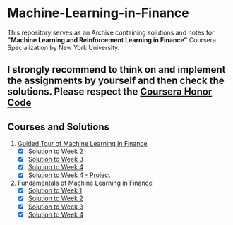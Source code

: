 # Machine-Learning-in-Finance
This repository serves as an Archive containing solutions and notes for **"Machine Learning and Reinforcement Learning in Finance"** Coursera Specialization by New York University.

## I strongly recommend to think on and implement the assignments by yourself and then check the solutions. Please respect the [Coursera Honor Code](https://learner.coursera.help/hc/en-us/articles/209818863)

## Courses and Solutions
1. [Guided Tour of Machine Learning in Finance](https://www.coursera.org/learn/guided-tour-machine-learning-finance)
   - [x] [Solution to Week 2](https://github.com/berserkhmdvhb/Machine-Learning-in-Finance/blob/main/Course1/Assignments/2-Euclidian_Distance_m1_ex1_v4-newV.ipynb)
   - [x] [Solution to Week 3](https://github.com/berserkhmdvhb/Machine-Learning-in-Finance/blob/main/Course1/Assignments/3-linear_regress_m1_ex2_v4-newV2.ipynb)
   - [x] [Solution to Week 4](https://github.com/berserkhmdvhb/Machine-Learning-in-Finance/blob/main/Course1/Assignments/4-Tobit_regression_m1_ex3_v4-newV.ipynb)
   - [x] [Solution to Week 4 - Project](https://github.com/berserkhmdvhb/Machine-Learning-in-Finance/blob/main/Course1/Assignments/5-Bank_failure_m1_ex4_v4-newV.ipynb)   
2. [Fundamentals of Machine Learning in Finance](https://www.coursera.org/learn/fundamentals-machine-learning-in-finance)
   - [x] [Solution to Week 1](https://github.com/berserkhmdvhb/Machine-Learning-in-Finance/blob/main/Course2/Assignments/1-Bank_failure_rand_forests_m2_ex2.ipynb)
   - [x] [Solution to Week 2](https://github.com/berserkhmdvhb/Machine-Learning-in-Finance/blob/main/Course2/Assignments/2-pca_eigen_portfolios_m2_ex3.ipynb)
   - [x] [Solution to Week 3](https://github.com/berserkhmdvhb/Machine-Learning-in-Finance/blob/main/Course2/Assignments/3-DJI_tSNE_m2_ex4_corrected.ipynb)
   - [x] [Solution to Week 4](https://github.com/berserkhmdvhb/Machine-Learning-in-Finance/blob/main/Course2/Assignments/4-absorp_ratio_m2_ex5.ipynb)
